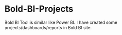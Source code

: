 # Bold-BI-Projects
Bold BI Tool is similar like Power BI. I have created some projects/dashboards/reports in Bold BI site. 
